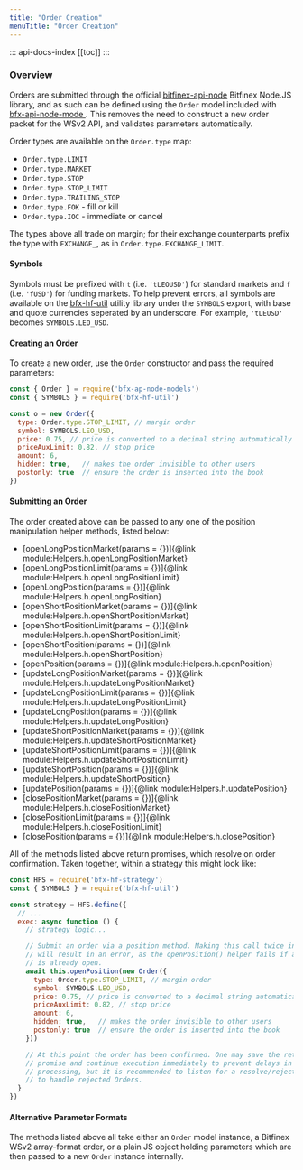 ```yaml
---
title: "Order Creation"
menuTitle: "Order Creation"
---
```

::: api-docs-index
[[toc]]
:::
### Overview

Orders are submitted through the official [bitfinex-api-node](https://github.com/bitfinexcom/bitfinex-api-node) Bitfinex Node.JS library, and as such can be defined using the `Order` model included with [bfx-api-node-mode ](https://github.com/bitfinexcom/bfx-api-node-models). This removes the need to construct a new order packet for the WSv2 API, and validates parameters automatically.

Order types are available on the `Order.type` map:

* `Order.type.LIMIT`
* `Order.type.MARKET`
* `Order.type.STOP`
* `Order.type.STOP_LIMIT`
* `Order.type.TRAILING_STOP`
* `Order.type.FOK` - fill or kill
* `Order.type.IOC` - immediate or cancel

The types above all trade on margin; for their exchange counterparts prefix the type with `EXCHANGE_`, as in `Order.type.EXCHANGE_LIMIT`.

#### Symbols

Symbols must be prefixed with `t` (i.e. `'tLEOUSD'`) for standard markets and `f` (i.e. `'fUSD'`) for funding markets. To help prevent errors, all symbols are available on the [bfx-hf-util](https://github.com/bitfinexcom/bfx-hf-util) utility library under the `SYMBOLS` export, with base and quote currencies seperated by an underscore. For example, `'tLEUSD'` becomes `SYMBOLS.LEO_USD`.

#### Creating an Order

To create a new order, use the `Order` constructor and pass the required parameters:

```js
const { Order } = require('bfx-ap-node-models')
const { SYMBOLS } = require('bfx-hf-util')

const o = new Order({
  type: Order.type.STOP_LIMIT, // margin order
  symbol: SYMBOLS.LEO_USD,
  price: 0.75, // price is converted to a decimal string automatically
  priceAuxLimit: 0.82, // stop price
  amount: 6,
  hidden: true,   // makes the order invisible to other users
  postonly: true  // ensure the order is inserted into the book
})
```

#### Submitting an Order

The order created above can be passed to any one of the position manipulation helper methods, listed below:

* [openLongPositionMarket(params = {})]{@link module:Helpers.h.openLongPositionMarket}
* [openLongPositionLimit(params = {})]{@link module:Helpers.h.openLongPositionLimit}
* [openLongPosition(params = {})]{@link module:Helpers.h.openLongPosition}
* [openShortPositionMarket(params = {})]{@link module:Helpers.h.openShortPositionMarket}
* [openShortPositionLimit(params = {})]{@link module:Helpers.h.openShortPositionLimit}
* [openShortPosition(params = {})]{@link module:Helpers.h.openShortPosition}
* [openPosition(params = {})]{@link module:Helpers.h.openPosition}
* [updateLongPositionMarket(params = {})]{@link module:Helpers.h.updateLongPositionMarket}
* [updateLongPositionLimit(params = {})]{@link module:Helpers.h.updateLongPositionLimit}
* [updateLongPosition(params = {})]{@link module:Helpers.h.updateLongPosition}
* [updateShortPositionMarket(params = {})]{@link module:Helpers.h.updateShortPositionMarket}
* [updateShortPositionLimit(params = {})]{@link module:Helpers.h.updateShortPositionLimit}
* [updateShortPosition(params = {})]{@link module:Helpers.h.updateShortPosition}
* [updatePosition(params = {})]{@link module:Helpers.h.updatePosition}
* [closePositionMarket(params = {})]{@link module:Helpers.h.closePositionMarket}
* [closePositionLimit(params = {})]{@link module:Helpers.h.closePositionLimit}
* [closePosition(params = {})]{@link module:Helpers.h.closePosition}

All of the methods listed above return promises, which resolve on order confirmation. Taken together, within a strategy this might look like:

```js
const HFS = require('bfx-hf-strategy')
const { SYMBOLS } = require('bfx-hf-util')

const strategy = HFS.define({
  // ...
  exec: async function () {
    // strategy logic...

    // Submit an order via a position method. Making this call twice in a row
    // will result in an error, as the openPosition() helper fails if a position
    // is already open.
    await this.openPosition(new Order({
      type: Order.type.STOP_LIMIT, // margin order
      symbol: SYMBOLS.LEO_USD,
      price: 0.75, // price is converted to a decimal string automatically
      priceAuxLimit: 0.82, // stop price
      amount: 6,
      hidden: true,   // makes the order invisible to other users
      postonly: true  // ensure the order is inserted into the book
    }))

    // At this point the order has been confirmed. One may save the returned
    // promise and continue execution immediately to prevent delays in logic
    // processing, but it is recommended to listen for a resolve/reject in order
    // to handle rejected Orders.
  }
})
```

#### Alternative Parameter Formats

The methods listed above all take either an `Order` model instance, a Bitfinex WSv2 array-format order, or a plain JS object holding parameters which are then passed to a new `Order` instance internally.
